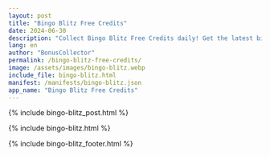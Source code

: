 ```yaml
---
layout: post
title: "Bingo Blitz Free Credits"
date: 2024-06-30
description: "Collect Bingo Blitz Free Credits daily! Get the latest bingo blitz freebies and exclusive offers. Don't miss out on free credits—start playing now!"
lang: en
author: "BonusCollector"
permalink: /bingo-blitz-free-credits/
image: /assets/images/bingo-blitz.webp
include_file: bingo-blitz.html
manifest: /manifests/bingo-blitz.json
app_name: "Bingo Blitz Free Credits"
---
```


{% include bingo-blitz_post.html %}

{% include bingo-blitz.html %}

{% include bingo-blitz_footer.html %}